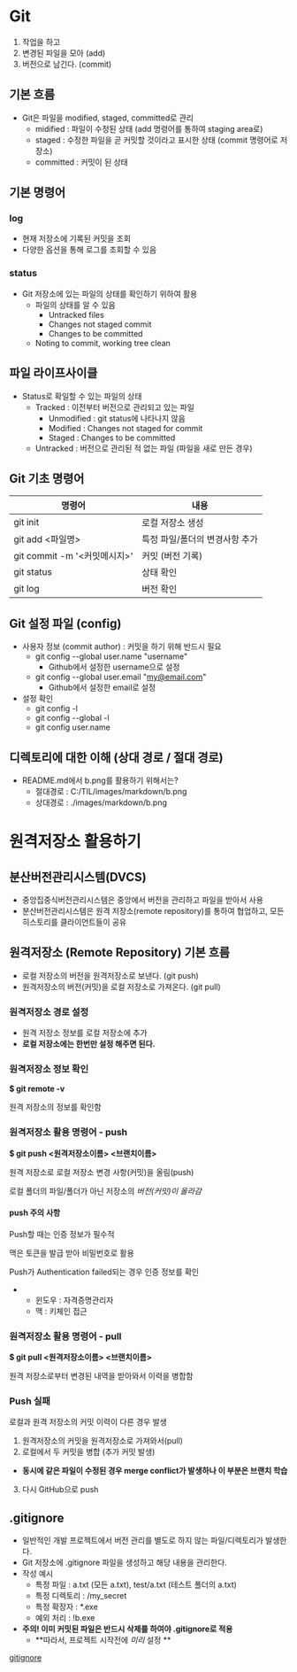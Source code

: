 # Git

1. 작업을 하고
2. 변경된 파일을 모아 (add)
3. 버전으로 남긴다. (commit)



## 기본 흐름

- Git은 파일을 modified, staged, committed로 관리
  - midified : 파일이 수정된 상태 (add 명령어를 통하여 staging area로)
  - staged : 수정한 파일을 곧 커밋할 것이라고 표시한 상태 (commit 명령어로 저장소)
  - committed : 커밋이 된 상태

## 기본 명령어 



### log

- 현재 저장소에 기록된 커밋을 조회
- 다양한 옵션을 통해 로그를 조회할 수 있음



### status

- Git 저장소에 있는 파일의 상태를 확인하기 위하여 활용
  - 파일의 상태를 알 수 있음
    - Untracked files
    - Changes not staged commit
    - Changes to be committed
  - Noting to commit, working tree clean





## 파일 라이프사이클

- Status로 확일할 수 있는 파일의 상태
  - Tracked : 이전부터 버전으로 관리되고 있는 파일
    - Unmodified : git status에 나타나지 않음
    - Modified : Changes not staged for commit
    - Staged : Changes to be committed
  - Untracked : 버전으로 관리된 적 없는 파일 (파일을 새로 만든 경우)





## Git 기초 명령어

| 명령어                       | 내용                           |
| ---------------------------- | ------------------------------ |
| git init                     | 로컬 저장소 생성               |
| git add <파일명>             | 특정 파일/폴더의 변경사항 추가 |
| git commit -m '<커밋메시지>' | 커밋 (버전 기록)               |
| git status                   | 상태 확인                      |
| git log                      | 버전 확인                      |



## Git 설정 파일 (config)

- 사용자 정보 (commit author) : 커밋을 하기 위해 반드시 필요
  - git config --global user.name "username"
    - Github에서 설정한 username으로 설정
  - git config --global user.email "my@email.com"
    - Github에서 설정한 email로 설정
- 설정 확인
  - git config -l
  - git config --global -l
  - git config user.name



## 디렉토리에 대한 이해 (상대 경로 / 절대 경로)

- README.md에서 b.png를 활용하기 위해서는?
  - 절대경로 : C:/TIL/images/markdown/b.png
  - 상대경로 : ./images/markdown/b.png









# 원격저장소 활용하기



## 분산버전관리시스템(DVCS)

- 중앙집중식버전관리시스템은 중앙에서 버전을 관리하고 파일을 받아서 사용 
- 분산버전관리시스템은 원격 저장소(remote repository)를 통하여 협업하고, 모든 히스토리를 클라이언트들이 공유



## 원격저장소 (Remote Repository) 기본 흐름

- 로컬 저장소의 버전을 원격저장소로 보낸다. (git push)
-  원격저장소의 버전(커밋)을 로컬 저장소로 가져온다. (git pull)



### 원격저장소 경로 설정

- 원격 저장소 정보를 로컬 저장소에 추가 
- **로컬 저장소에는 한번만 설정 해주면 된다.**



### 원격저장소 정보 확인

**$ git remote -v**

원격 저장소의 정보를 확인함



### 원격저장소 활용 명령어 - push

**$ git push <원격저장소이름> <브랜치이름>**

원격 저장소로 로컬 저장소 변경 사항(커밋)을 올림(push) 

로컬 폴더의 파일/폴더가 아닌 저장소의 *버전(커밋)이 올라감*



#### push 주의 사항

Push할 때는 인증 정보가 필수적

맥은 토큰을 발급 받아 비밀번호로 활용

Push가 Authentication failed되는 경우 인증 정보를 확인 

- - 윈도우 : 자격증명관리자
  - 맥 : 키체인 접근



### 원격저장소 활용 명령어 - pull

**$ git pull <원격저장소이름> <브랜치이름>**

원격 저장소로부터 변경된 내역을 받아와서 이력을 병합함



### Push 실패

로컬과 원격 저장소의 커밋 이력이 다른 경우 발생

1. 원격저장소의 커밋을 원격저장소로 가져와서(pull)
2.  로컬에서 두 커밋을 병합 (추가 커밋 발생)
   - **동시에 같은 파일이 수정된 경우 merge conflict가 발생하나 이 부분은 브랜치 학습**
3.  다시 GitHub으로 push





## .gitignore

- 일반적인 개발 프로젝트에서 버전 관리를 별도로 하지 않는 파일/디렉토리가 발생한다. 
-  Git 저장소에 .gitignore 파일을 생성하고 해당 내용을 관리한다. 
- 작성 예시 
  - 특정 파일 : a.txt (모든 a.txt), test/a.txt (테스트 폴더의 a.txt) 
  - 특정 디렉토리 : /my_secret 
  - 특정 확장자 : *.exe 
  - 예외 처리 : !b.exe 
- **주의! 이미 커밋된 파일은 반드시 삭제를 하여야 .gitignore로 적용**
  - **따라서, 프로젝트 시작전에 *미리* 설정 **

[gitignore](https://gitignore.io)

